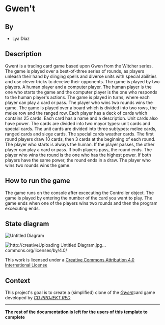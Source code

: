 # Gwen't

## By
* Lya Díaz

## Description
Gwent is a trading card game based upon Gwen from the Witcher series. The game is played over a best-of-three series of rounds, as players unleash their hand by slinging spells and diverse units with special abilities and use clever tricks to deceive their opponents.
The game is played by two players. A human player and a computer player. The human player is the one who starts the game and the computer player is the one who responds to the human player's actions. The game is played in turns, where each player can play a card or pass. The player who wins two rounds wins the game.
The game is played over a board which is divided into two rows, the melee row and the ranged row. Each player has a deck of cards which contains 25 cards. Each card has a name and a description. Unit cards also have power. The cards are divided into two mayor types: unit cards and special cards. The unit cards are divided into three subtypes: melee cards, ranged cards and siege cards. The special cards weather cards. 
The first round players draw 10 cards, then 3 cards at the beginning of each round. The player who starts is always the human. If the player passes, the other player can play a card or pass. If both players pass, the round ends. The player who wins the round is the one who has the highest power. If both players have the same power, the round ends in a draw. The player who wins two rounds wins the game.

## How to run the game
The game runs on the console after excecuting the Controller object. The game is played by entering the number of the card you want to play. The game ends when one of the players wins two rounds and then the program excecuting ends.

## State diagram
![Untitled Diagram](https://github.com/dcc-cc3002/gwen-t-hugodiazroa/assets/16340209/41a81fe1-e3de-4941-a6e3-a357ed25bb45)



![http://creative![Uploading Untitled Diagram.jpg…]()
commons.org/licenses/by/4.0/](https://i.creativecommons.org/l/by/4.0/88x31.png)

This work is licensed under a
[Creative Commons Attribution 4.0 International License](http://creativecommons.org/licenses/by/4.0/)

Context
-------

This project's goal is to create a (simplified) clone of the
[_Gwent_](https://www.playgwent.com/en)card game developed by [_CD PROJEKT RED_](https://cdprojektred.com/en/)

---

**The rest of the documentation is left for the users of this template to complete**
